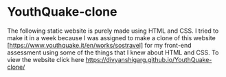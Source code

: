 # YouthQuake-clone
The following static website is purely made using HTML and CSS. 
I tried to make it in a week because I was assigned to make a clone of this website [https://www.youthquake.it/en/works/sostravel] for my front-end assessment  using some of the things that I knew about HTML and CSS. 
To view the website click here https://divyanshigarg.github.io/YouthQuake-clone/
